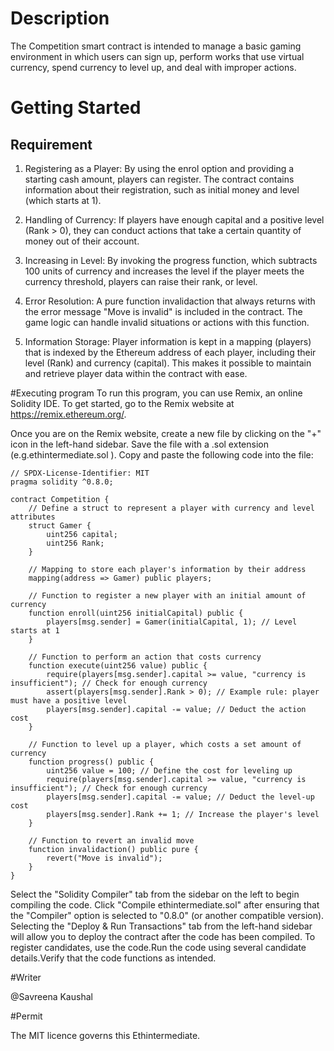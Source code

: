 # Description
The Competition smart contract is intended to manage a basic gaming environment in which users can sign up, perform works that use virtual currency, spend currency to level up, and deal with improper actions.

# Getting Started
## Requirement
1. Registering as a Player: By using the enrol option and providing a starting cash amount, players can register. The contract contains information about their registration, such as initial money and level (which starts at 1).

2. Handling of Currency: If players have enough capital and a positive level (Rank > 0), they can conduct actions that take a certain quantity of money out of their account.

3. Increasing in Level: By invoking the progress function, which subtracts 100 units of currency and increases the level if the player meets the currency threshold, players can raise their rank, or level.

4. Error Resolution: A pure function invalidaction that always returns with the error message "Move is invalid" is included in the contract. The game logic can handle invalid situations or actions with this function.

5. Information Storage: Player information is kept in a mapping (players) that is indexed by the Ethereum address of each player, including their level (Rank) and currency (capital). This makes it possible to maintain and retrieve player data within the contract with ease.

#Executing program To run this program, you can use Remix, an online Solidity IDE. To get started, go to the Remix website at https://remix.ethereum.org/.

Once you are on the Remix website, create a new file by clicking on the "+" icon in the left-hand sidebar. Save the file with a .sol extension (e.g.ethintermediate.sol ). Copy and paste the following code into the file:
```
// SPDX-License-Identifier: MIT
pragma solidity ^0.8.0;

contract Competition {
    // Define a struct to represent a player with currency and level attributes
    struct Gamer {
        uint256 capital;
        uint256 Rank;
    }

    // Mapping to store each player's information by their address
    mapping(address => Gamer) public players;

    // Function to register a new player with an initial amount of currency
    function enroll(uint256 initialCapital) public {
        players[msg.sender] = Gamer(initialCapital, 1); // Level starts at 1
    }

    // Function to perform an action that costs currency
    function execute(uint256 value) public {
        require(players[msg.sender].capital >= value, "currency is insufficient"); // Check for enough currency
        assert(players[msg.sender].Rank > 0); // Example rule: player must have a positive level
        players[msg.sender].capital -= value; // Deduct the action cost
    }

    // Function to level up a player, which costs a set amount of currency
    function progress() public {
        uint256 value = 100; // Define the cost for leveling up
        require(players[msg.sender].capital >= value, "currency is insufficient"); // Check for enough currency
        players[msg.sender].capital -= value; // Deduct the level-up cost
        players[msg.sender].Rank += 1; // Increase the player's level
    }

    // Function to revert an invalid move
    function invalidaction() public pure {
        revert("Move is invalid");
    }
}
```
Select the "Solidity Compiler" tab from the sidebar on the left to begin compiling the code. Click "Compile ethintermediate.sol" after ensuring that the "Compiler" option is selected to "0.8.0" (or another compatible version).
Selecting the "Deploy & Run Transactions" tab from the left-hand sidebar will allow you to deploy the contract after the code has been compiled. To register candidates, use the code.Run the code using several candidate details.Verify that the code functions as intended.


#Writer

@Savreena Kaushal

#Permit

The MIT licence governs this Ethintermediate.
